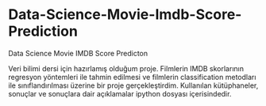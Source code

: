 # Data-Science-Movie-Imdb-Score-Prediction
Data Science Movie IMDB Score Predicton

Veri bilimi dersi için hazırlamış olduğum proje. Filmlerin IMDB skorlarının regresyon yöntemleri ile tahmin edilmesi ve filmlerin classification metodları ile sınıflandırılması üzerine bir proje gerçekleştirdim.
Kullanılan kütüphaneler, sonuçlar ve sonuçlara dair açıklamalar ipython dosyası içerisindedir.

